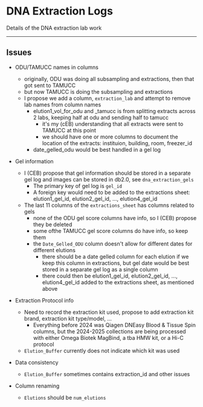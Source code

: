 # DNA Extraction Logs

Details of the DNA extraction lab work

---

## Issues

* ODU/TAMUCC names in columns
	* originally, ODU was doing all subsampling and extractions, then that got sent to TAMUCC
	* but now TAMUCC is doing the subsampling and extractions
	* I propose we add a column, `extraction_lab` and attempt to remove lab names from column names
		* elution1_vol_for_odu and _tamucc is from splitting extracts across 2 labs, keeping half at odu and sending half to tamucc
			* it's my (cEB) understanding that all extracts were sent to TAMUCC at this point 
			* we should have one or more columns to document the location of the extracts:  instituion, building, room, freezer_id
		* date_gelled_odu would be best handled in a gel log

* Gel information
	* I (CEB) propose that gel information should be stored in a separate gel log and images can be stored in db2.0, see `dna_extraction_gels`
		* The primary key of gel log is `gel_id`
		* A foreign key would need to be added to the extractions sheet: elution1_gel_id, elution2_gel_id, ..., elution4_gel_id
	* The last 11 columns of the `extractions_sheet` has columns related to gels
		* none of the ODU gel score columns have info, so I (CEB) propose they be deleted
		* some ofthe TAMUCC gel score columns do have info, so keep them
		* the `Date_Gelled_ODU` column doesn't allow for different dates for different elutions
			* there should be a date gelled column for each elution if we keep this column in extractions, but gel date would be best stored in a separate gel log as a single column
			* there could then be elution1_gel_id, elution2_gel_id, ..., elution4_gel_id  added to the extractions sheet, as mentioned above
			
* Extraction Protocol info
	* Need to record the extraction kit used, propose to add extraction kit brand, extraction kit type/model, ...
		* Everything before 2024 was Qiagen DNEasy Blood & Tissue Spin columns, but the 2024-2025 collections are being processed with either Omega Biotek MagBind, a tba HMW kit, or a Hi-C protocol
	* `Elution_Buffer` currently does not indicate which kit was used
	
* Data consistency
	* `Elution_Buffer` sometimes contains extraction_id and other issues
	
* Column renaming
	* `Elutions` should be `num_elutions`
	